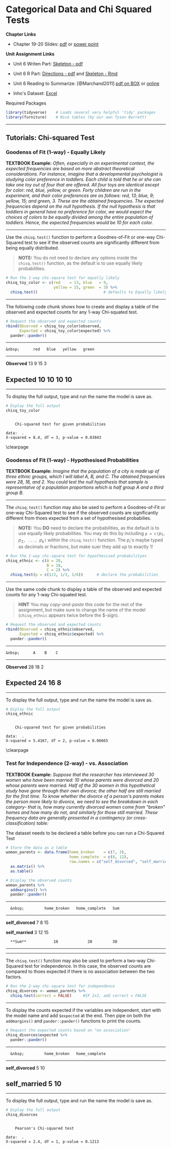 # Categorical Data and Chi Squared Tests

**Chapter Links**


* Chapter 19-20 Slides: [pdf](http://tysonbarrett.com/EDUC-6600/Slides/u06_Ch19-20_categorical.pdf) or [power point](http://tysonbarrett.com/EDUC-6600/Slides/u06_Ch19-20_categorical.pptx)



**Unit Assignment Links**

* Unit 6 Writen Part: [Skeleton - pdf](https://usu.box.com/s/rk3cojw85xecankrgeo5fx6pvyc7k5tw)

* Unit 6 R Part: [Directions - pdf](https://usu.box.com/s/p2c9052g86ijhgowap2t45nm0ndq1po6) and [Skeleton - Rmd](https://usu.box.com/s/h4kyfov5hjsif7bmqousumfyew6t5sfl)

* Unit 6 Reading to Summarize: [@Marchand2011] [pdf on BOX](https://usu.box.com/s/ab2nobh4u2412eqhdb3llpb17gz5lhk2) or [online ](https://www.ncbi.nlm.nih.gov/pmc/articles/PMC3762448/) 

* Inho's Dataset: [Excel](https://usu.box.com/s/9jazgd17mn5bnib4jrdg6zb5jtlze3wi)







Required Packages 


```r
library(tidyverse)    # Loads several very helpful 'tidy' packages
library(furniture)    # Nice tables (by our own Tyson Barrett)
```



-----------------------------------------------------

## Tutorials: Chi-squared Test

### Goodenss of Fit (1-way) - Equally Likely

**TEXTBOOK Example:** *Often, especially in an experimental context, the expected frequencies are based on more abstract theoretical considerations. For instance, imagine that a developmental psychologist is studying color preference in toddlers. Each child is told that he or she can take one toy out of four that are offered. All four toys are identical except for color: red, blue, yellow, or green. Forty children are run in the experiment, and their color preferences are as follows: red, 13; blue, 9; yellow, 15; and green, 3. These are the obtained frequencies. The expected frequencies depend on the null hypothesis. If the null hypothesis is that toddlers in general have no preference for color, we would expect the choices of colors to be equally divided among the entire population of toddlers. Hence, the expected frequencies would be 10 for each color.*

--------------------

Use the `chisq.test()` function to perform a Goodnes-of-Fit or one-way Chi-Squared test to see if the observed counts are significantly different from being equally distributed. 

> **NOTE:** You do not need to declare any options inside the `chisq.test()` function, as the default is to use equally likely probabilities.


```r
# Run the 1-way chi-square test for equally likely
chisq_toy_color <- c(red    = 13, blue   = 9, 
                     yellow = 15, green  = 3) %>% 
  chisq.test()                             # defaults to Equally likely
```

-------------------

The following code chunk shows how to create and display a table of the observed and expected counts for any 1-way Chi-squated test.


```r
# Request the observed and expected counts
rbind(Observed = chisq_toy_color$observed,
      Expected = chisq_toy_color$expected) %>% 
  pander::pander()
```


--------------------------------------------
    &nbsp;      red   blue   yellow   green 
-------------- ----- ------ -------- -------
 **Observed**   13     9       15       3   

 **Expected**   10     10      10      10   
--------------------------------------------

-------------------

To display the full output, type and run the name the model is save as.


```r
# Diplay the full output
chisq_toy_color
```

```

	Chi-squared test for given probabilities

data:  .
X-squared = 8.4, df = 3, p-value = 0.03843
```

\clearpage

### Goodenss of Fit (1-way) - Hypothesised Probabilities

**TEXTBOOK Example:** *Imagine that the population of a city is made up of three ethnic groups, which I will label A, B, and C.  The obtained frequencies were 28, 18, and 2. You could test the null hypothesis that sample is representatve of a population proportions which is half group A and a third group B.*

--------------------

The `chisq.test()` function may also be used to perform a Goodnes-of-Fit or one-way Chi-Squared test to see if the observed counts are significantly different from thoes expected from a set of hypothesised probabilies. 

> **NOTE:** You **DO** need to declare the probabilities, as the default is to use equally likely probabilities.  You may do this by including `p = c(`$p_1$`, `$p_2$`, ..., `$p_k$`)` within the `chisq.test()` function.  The $p_i$'s maybe typed as decimals or fractions, but make suer they add up to exactly $1$!


```r
# Run the 1-way chi-square test for hypothesised probabilityes
chisq_ethnic <- c(A = 28,
                  B = 18,
                  C = 2) %>% 
  chisq.test(p = c(1/2, 1/3, 1/6))      # declare the probabilities
```

-------------------

Use the same code chunk to display a table of the observed and expected counts for any 1-way Chi-squated test.

> **HINT** You may *copy-and-paste* this code for the rest of the assignment, but make sure to change the name of the model (`chisq_ethnic` appears twice before the \$-sign).


```r
# Request the observed and expected counts
rbind(Observed = chisq_ethnic$observed,
      Expected = chisq_ethnic$expected) %>% 
  pander::pander()
```


----------------------------
    &nbsp;      A    B    C 
-------------- ---- ---- ---
 **Observed**   28   18   2 

 **Expected**   24   16   8 
----------------------------

-------------------

To display the full output, type and run the name the model is save as.


```r
# Diplay the full output
chisq_ethnic
```

```

	Chi-squared test for given probabilities

data:  .
X-squared = 5.4167, df = 2, p-value = 0.06665
```


\clearpage

### Test for Independence (2-way) - vs. Association

**TEXTBOOK Example:** *Suppose that the researcher has interviewed 30 women who have been married: 10 whose parents were divorced and 20 whose parents were married. Half of the 30 women in this hypothetical study have gone through their own divorce; the other half are still married for the first time. To know whether the divorce of a person's parents makes the person more likely to divorce, we need to see the breakdown in each category- that is, how many currently divorced women come from "broken" homes and how many do not, and similarly for those still married. These frequency data are generally presented in a contingency (or cross-classification) table:*


The dataset needs to be declared a table before you can run a Chi-Squared Test


```r
# Store the data as a table
woman_parents <- data.frame(home_broken    = c(7, 3),
                            home_complete  = c(8, 12),
                            row.names = c("self_divorced", "self_married")) %>% 
  as.matrix() %>% 
  as.table() 
```




```r
# Display the observed counts
woman_parents %>% 
  addmargins() %>% 
  pander::pander()
```


-------------------------------------------------------
      &nbsp;         home_broken   home_complete   Sum 
------------------- ------------- --------------- -----
 **self_divorced**        7              8         15  

 **self_married**         3             12         15  

      **Sum**            10             20         30  
-------------------------------------------------------

-----------------

The `chisq.test()` function may also be used to perform a two-way Chi-Squared test for independence.  In this case, the observed counts are compared to thoes expected if there is no association between the two factors.  


```r
# Run the 2-way chi-square test for independence
chisq_divorces <- woman_parents %>% 
  chisq.test(correct = FALSE)     #IF 2x2, add correct = FALSE
```

-------------------

To display the counts expected if the variables are independent, start with the model name  and add `$expected` at the end.  Then pipe on both the `addmargins()` and `pander::pander()` functions to print the counts. 


```r
# Request the expected counts based on "no association"
chisq_divorces$expected %>% 
  pander::pander()
```


-------------------------------------------------
      &nbsp;         home_broken   home_complete 
------------------- ------------- ---------------
 **self_divorced**        5             10       

 **self_married**         5             10       
-------------------------------------------------

-------------------

To display the full output, type and run the name the model is save as.


```r
# Diplay the full output
chisq_divorces
```

```

	Pearson's Chi-squared test

data:  .
X-squared = 2.4, df = 1, p-value = 0.1213
```

